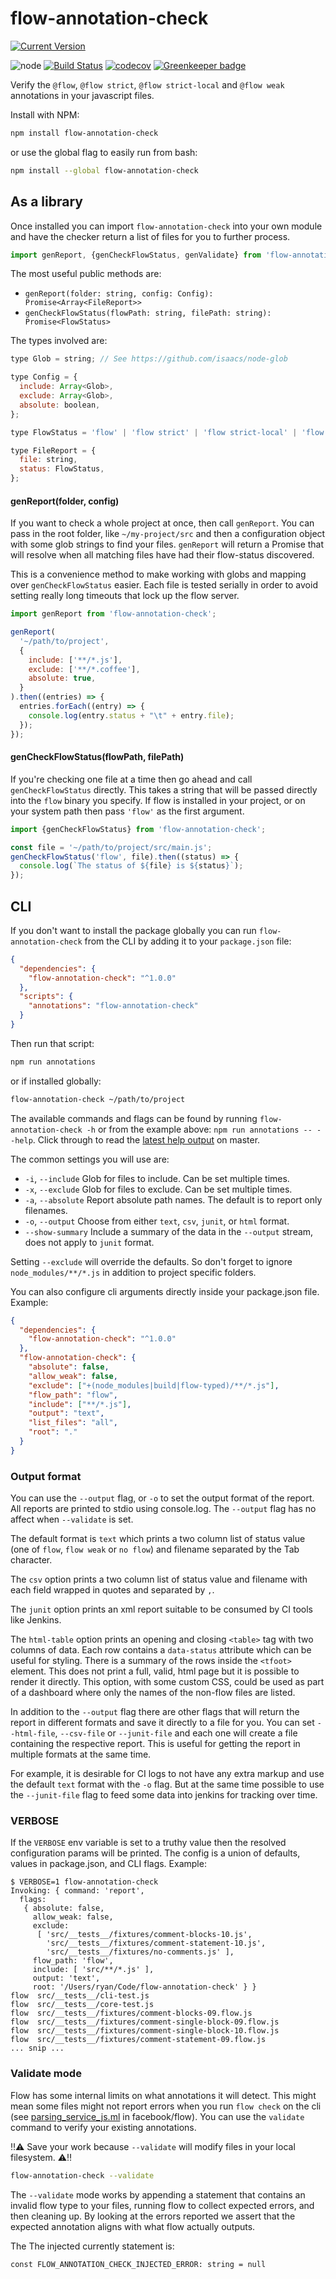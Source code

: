 # flow-annotation-check

[![Current Version](https://img.shields.io/npm/v/flow-annotation-check.svg)](https://www.npmjs.com/package/flow-annotation-check)

![node](https://img.shields.io/node/v/flow-annotation-check.svg) [![Build Status](https://travis-ci.org/ryan953/flow-annotation-check.svg?branch=master)](https://travis-ci.org/ryan953/flow-annotation-check) [![codecov](https://codecov.io/gh/ryan953/flow-annotation-check/branch/master/graph/badge.svg)](https://codecov.io/gh/ryan953/flow-annotation-check)
 [![Greenkeeper badge](https://badges.greenkeeper.io/ryan953/flow-annotation-check.svg)](https://greenkeeper.io/)

Verify the `@flow`, `@flow strict`, `@flow strict-local` and `@flow weak` annotations in your javascript files.

Install with NPM:

```bash
npm install flow-annotation-check
```

or use the global flag to easily run from bash:

```bash
npm install --global flow-annotation-check
```

## As a library

Once installed you can import `flow-annotation-check` into your own module and have the checker return a list of files for you to further process.

```javascript
import genReport, {genCheckFlowStatus, genValidate} from 'flow-annotation-check';
```

The most useful public methods are:

- `genReport(folder: string, config: Config): Promise<Array<FileReport>>`
- `genCheckFlowStatus(flowPath: string, filePath: string): Promise<FlowStatus>`

The types involved are:

```javascript
type Glob = string; // See https://github.com/isaacs/node-glob

type Config = {
  include: Array<Glob>,
  exclude: Array<Glob>,
  absolute: boolean,
};

type FlowStatus = 'flow' | 'flow strict' | 'flow strict-local' | 'flow weak' | 'no flow';

type FileReport = {
  file: string,
  status: FlowStatus,
};
```

#### genReport(folder, config)

If you want to check a whole project at once, then call `genReport`. You can pass in the root folder, like `~/my-project/src` and then a configuration object with some glob strings to find your files. `genReport` will return a Promise that will resolve when all matching files have had their flow-status discovered.

This is a convenience method to make working with globs and mapping over `genCheckFlowStatus` easier. Each file is tested serially in order to avoid setting really long timeouts that lock up the flow server.

```javascript
import genReport from 'flow-annotation-check';

genReport(
  '~/path/to/project',
  {
    include: ['**/*.js'],
    exclude: ['**/*.coffee'],
    absolute: true,
  }
).then((entries) => {
  entries.forEach((entry) => {
    console.log(entry.status + "\t" + entry.file);
  });
});
```

#### genCheckFlowStatus(flowPath, filePath)

If you're checking one file at a time then go ahead and call `genCheckFlowStatus` directly. This takes a string that will be passed directly into the `flow` binary you specify. If flow is installed in your project, or on your system path then pass `'flow'` as the first argument.

```javascript
import {genCheckFlowStatus} from 'flow-annotation-check';

const file = '~/path/to/project/src/main.js';
genCheckFlowStatus('flow', file).then((status) => {
  console.log(`The status of ${file} is ${status}`);
});
```

## CLI

If you don't want to install the package globally you can run `flow-annotation-check` from the CLI by adding it to your `package.json` file:

```json
{
  "dependencies": {
    "flow-annotation-check": "^1.0.0"
  },
  "scripts": {
    "annotations": "flow-annotation-check"
  }
}
```

Then run that script:

```bash
npm run annotations
```

or if installed globally:

```bash
flow-annotation-check ~/path/to/project
```

The available commands and flags can be found by running `flow-annotation-check -h` or from the example above: `npm run annotations -- --help`. Click through to read the [latest help output](https://github.com/ryan953/flow-annotation-check/blob/master/src/__tests__/__snapshots__/parser-test.js.snap) on master.

The common settings you will use are:

* `-i`, `--include`  Glob for files to include. Can be set multiple times.
* `-x`, `--exclude`  Glob for files to exclude. Can be set multiple times.
* `-a`, `--absolute` Report absolute path names. The default is to report only filenames.
* `-o`, `--output`   Choose from either `text`, `csv`, `junit`, or `html` format.
* `--show-summary`   Include a summary of the data in the `--output` stream, does not apply to `junit` format.

Setting `--exclude` will override the defaults. So don't forget to ignore `node_modules/**/*.js` in addition to project specific folders.

You can also configure cli arguments directly inside your package.json file. Example:

```json
{
  "dependencies": {
    "flow-annotation-check": "^1.0.0"
  },
  "flow-annotation-check": {
    "absolute": false,
    "allow_weak": false,
    "exclude": ["+(node_modules|build|flow-typed)/**/*.js"],
    "flow_path": "flow",
    "include": ["**/*.js"],
    "output": "text",
    "list_files": "all",
    "root": "."
  }
}
```

### Output format

You can use the `--output` flag, or `-o` to set the output format of the report. All reports are printed to stdio using console.log. The `--output` flag has no affect when `--validate` is set.

The default format is `text` which prints a two column list of status value (one of `flow`, `flow weak` or `no flow`) and filename separated by the Tab character.

The `csv` option prints a two column list of status value and filename with each field wrapped in quotes and separated by `,`.

The `junit` option prints an xml report suitable to be consumed by CI tools like Jenkins.

The `html-table` option prints an opening and closing `<table>` tag with two columns of data. Each row contains a `data-status` attribute which can be useful for styling. There is a summary of the rows inside the `<tfoot>` element. This does not print a full, valid, html page but it is possible to render it directly. This option, with some custom CSS, could be used as part of a dashboard where only the names of the non-flow files are listed.

In addition to the `--output` flag there are other flags that will return the report in different formats and save it directly to a file for you. You can set `--html-file`, `--csv-file` or `--junit-file` and each one will create a file containing the respective report. This is useful for getting the report in multiple formats at the same time.

For example, it is desirable for CI logs to not have any extra markup and use the default `text` format with the `-o` flag. But at the same time possible to use the `--junit-file` flag to feed some data into jenkins for tracking over time.


### VERBOSE

If the `VERBOSE` env variable is set to a truthy value then the resolved configuration params will be printed. The config is a union of defaults, values in package.json, and CLI flags. Example:

```
$ VERBOSE=1 flow-annotation-check
Invoking: { command: 'report',
  flags:
   { absolute: false,
     allow_weak: false,
     exclude:
      [ 'src/__tests__/fixtures/comment-blocks-10.js',
        'src/__tests__/fixtures/comment-statement-10.js',
        'src/__tests__/fixtures/no-comments.js' ],
     flow_path: 'flow',
     include: [ 'src/**/*.js' ],
     output: 'text',
     root: '/Users/ryan/Code/flow-annotation-check' } }
flow  src/__tests__/cli-test.js
flow  src/__tests__/core-test.js
flow  src/__tests__/fixtures/comment-blocks-09.flow.js
flow  src/__tests__/fixtures/comment-single-block-09.flow.js
flow  src/__tests__/fixtures/comment-single-block-10.flow.js
flow  src/__tests__/fixtures/comment-statement-09.flow.js
... snip ...
```

### Validate mode

Flow has some internal limits on what annotations it will detect. This might mean some files might not report errors when you run `flow check` on the cli (see [parsing_service_js.ml](https://github.com/facebook/flow/blob/15e0cbfe7139eb56a8f796db7b18515aad413d39/src/parsing/parsing_service_js.ml#L174-L238) in facebook/flow). You can use the `validate` command to verify your existing annotations.

:bangbang::warning: Save your work because `--validate` will modify files in your local filesystem. :warning::bangbang:

```bash
flow-annotation-check --validate
```

The `--validate` mode works by appending a statement that contains an invalid flow type to your files, running flow to collect expected errors, and then cleaning up. By looking at the errors reported we assert that the expected annotation aligns with what flow actually outputs.

The The injected currently statement is:
```
const FLOW_ANNOTATION_CHECK_INJECTED_ERROR: string = null
```
